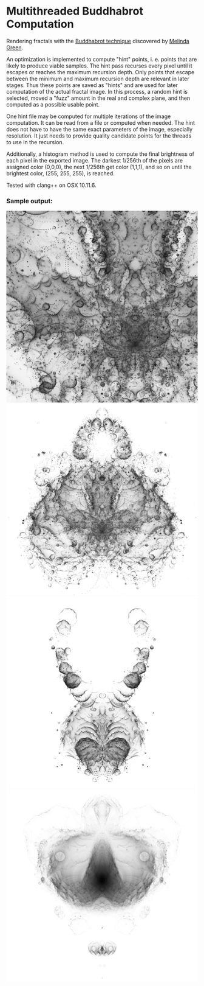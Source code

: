 # Multithreaded Buddhabrot Computation

Rendering fractals with the [Buddhabrot technique](https://en.wikipedia.org/wiki/Buddhabrot) discovered by [Melinda Green](http://superliminal.com/fractals/).

An optimization is implemented to compute "hint" points, i. e. points that are likely to produce viable samples. The hint pass recurses every pixel until it escapes or reaches the maximum recursion depth. Only points that escape between the minimum and maximum recursion depth are relevant in later stages. Thus these points are saved as "hints" and are used for later computation of the actual fractal image. In this process, a random hint is selected, moved a "fuzz" amount in the real and complex plane, and then computed as a possible usable point.

One hint file may be computed for multiple iterations of the image computation. It can be read from a file or computed when needed. The hint does not have to have the same exact parameters of the image, especially resolution. It just needs to provide quality candidate points for the threads to use in the recursion.

Additionally, a histogram method is used to compute the final brightness of each pixel in the exported image. The darkest 1/256th of the pixels are assigned color (0,0,0), the next 1/256th get color (1,1,1), and so on until the brightest color, (255, 255, 255), is reached.

Tested with clang++ on OSX 10.11.6.

### Sample output:
![Output.](images/sample_0.jpg)
![Output.](images/sample_1.jpg)
![Output.](images/sample_2.jpg)
![Output.](images/sample_3.jpg)
